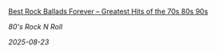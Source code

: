 <!--2025-08-23 08:00:45-->
<div class="yb">
  <a class="nodecor" href="/index.html?rok/best_rock_ballads_forever_greatest_hits_of_the_70s_80s_90s">
    <img class="preview" data-videoid="https://www.youtube.com/embed/hGZ7aLQrzLk" src="https://i1.ytimg.com/vi/hGZ7aLQrzLk/hqdefault.jpg" align="left" alt="">
  </a>
  <div class="inlbl text">
    <p><a class="nodecor" href="/index.html?rok/best_rock_ballads_forever_greatest_hits_of_the_70s_80s_90s">Best Rock Ballads Forever – Greatest Hits of the 70s 80s 90s</a></p>
    <p><i class="smaller2">80's Rock N Roll</i></p>
    <i class="smaller3">2025-08-23</i>
  </div>
</div>
